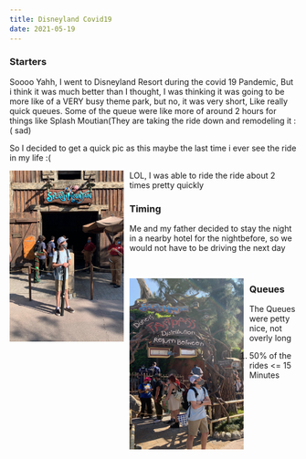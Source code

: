 ```yaml
---
title: Disneyland Covid19
date: 2021-05-19
---
```


### Starters
Soooo Yahh, I went to Disneyland Resort during the covid 19 Pandemic, But i think it was much better than I thought, I was thinking it was going to be more like of a VERY busy theme park, but no, it was very short, Like really quick queues. Some of the queue were like more of around 2 hours for things like Splash Moutian(They are taking the ride down and remodeling it :( sad)

So I decided to get a quick pic as this maybe the last time i ever see the ride in my life :(

<img src="https://github.com/nolant108/website-engine/blob/master/cdn/disney/IMG_8964.JPG?raw=true"
     alt="splash"
     style="float: left; margin-right: 10px;"
     width="200" 
     height="300" />

LOL, I was able to ride the ride about 2 times pretty quickly

### Timing
Me and my father decided to stay the night in a nearby hotel for the nightbefore, so we would not have to be driving the next day

<br>

<img src="/cdn/disney/IMG_8950.jpg"
     alt="splash"
     style="float: left; margin-right: 10px;"
     width="200" 
     height="300" />

### Queues
The Queues were petty nice, not overly long
1. 50% of the rides <= 15 Minutes 